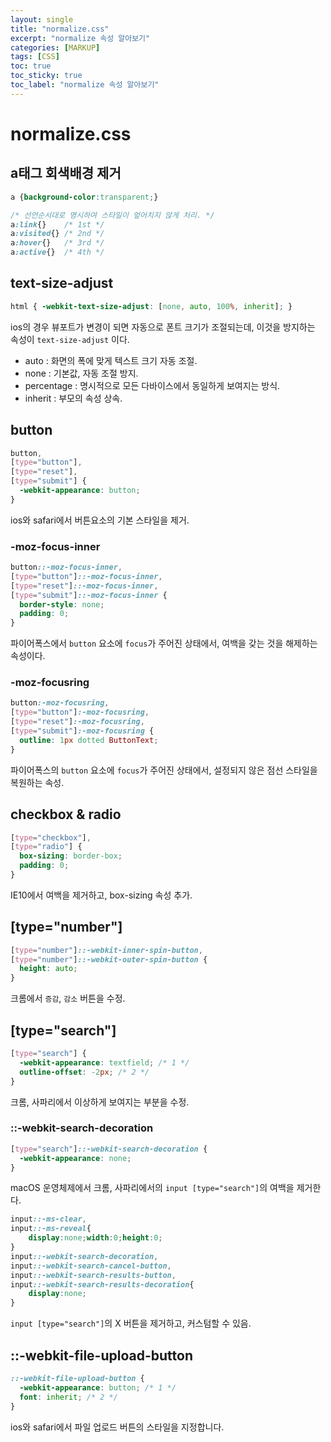 ```yaml
---
layout: single
title: "normalize.css"
excerpt: "normalize 속성 알아보기"
categories: [MARKUP]
tags: [CSS]
toc: true
toc_sticky: true
toc_label: "normalize 속성 알아보기"
---
```


# normalize.css
## a태그 회색배경 제거
```css
a {background-color:transparent;}

/* 선언순서대로 명시하여 스타일이 엎어치지 않게 처리. */
a:link{}    /* 1st */
a:visited{} /* 2nd */
a:hover{}   /* 3rd */
a:active{}  /* 4th */
```

## text-size-adjust
```css
html { -webkit-text-size-adjust: [none, auto, 100%, inherit]; }
```
ios의 경우 뷰포트가 변경이 되면 자동으로 폰트 크기가 조절되는데, 이것을 방지하는 속성이 `text-size-adjust` 이다.   
- auto : 화면의 폭에 맞게 텍스트 크기 자동 조절.
- none : 기본값, 자동 조절 방지.
- percentage : 명시적으로 모든 다바이스에서 동일하게 보여지는 방식.
- inherit : 부모의 속성 상속.

## button
```css
button,
[type="button"],
[type="reset"],
[type="submit"] {
  -webkit-appearance: button;
}
```
ios와 safari에서 버튼요소의 기본 스타일을 제거.

### -moz-focus-inner
```css
button::-moz-focus-inner,
[type="button"]::-moz-focus-inner,
[type="reset"]::-moz-focus-inner,
[type="submit"]::-moz-focus-inner {
  border-style: none;
  padding: 0;
}
```
파이어폭스에서 `button` 요소에 `focus`가 주어진 상태에서, 여백을 갖는 것을 해제하는 속성이다.

### -moz-focusring
```css
button:-moz-focusring,
[type="button"]:-moz-focusring,
[type="reset"]:-moz-focusring,
[type="submit"]:-moz-focusring {
  outline: 1px dotted ButtonText;
}
```
파이어폭스의 `button` 요소에 `focus`가 주어진 상태에서, 설정되지 않은 점선 스타일을 복원하는 속성.

## checkbox & radio
```css
[type="checkbox"],
[type="radio"] {
  box-sizing: border-box;
  padding: 0;
}
```
IE10에서 여백을 제거하고, box-sizing 속성 추가.

## [type="number"]
```css
[type="number"]::-webkit-inner-spin-button,
[type="number"]::-webkit-outer-spin-button {
  height: auto;
}
```
크롬에서 `증감`, `감소` 버튼을 수정.

## [type="search"]
```css
[type="search"] {
  -webkit-appearance: textfield; /* 1 */
  outline-offset: -2px; /* 2 */
}
```
크롬, 사파리에서 이상하게 보여지는 부분을 수정.

### ::-webkit-search-decoration
```css
[type="search"]::-webkit-search-decoration {
  -webkit-appearance: none;
}
```
macOS 운영체제에서 크롬, 사파리에서의 `input [type="search"]`의 여백을 제거한다.

```css
input::-ms-clear,
input::-ms-reveal{
	display:none;width:0;height:0;
}
input::-webkit-search-decoration,
input::-webkit-search-cancel-button,
input::-webkit-search-results-button,
input::-webkit-search-results-decoration{
	display:none;
}
```
`input [type="search"]`의 X 버튼을 제거하고, 커스텀할 수 있음.

## ::-webkit-file-upload-button
```css
::-webkit-file-upload-button {
  -webkit-appearance: button; /* 1 */
  font: inherit; /* 2 */
}
```
ios와 safari에서 파일 업로드 버튼의 스타일을 지정합니다.





